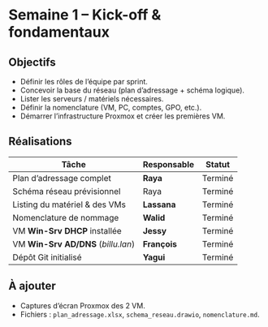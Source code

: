# Semaine 1 – Kick-off & fondamentaux

##  Objectifs
- Définir les rôles de l’équipe par sprint.
- Concevoir la base du réseau (plan d’adressage + schéma logique).
- Lister les serveurs / matériels nécessaires.
- Définir la nomenclature (VM, PC, comptes, GPO, etc.).
- Démarrer l’infrastructure Proxmox et créer les premières VM.

##  Réalisations
| Tâche | Responsable | Statut |
|-------|-------------|--------|
| Plan d’adressage complet | **Raya** | Terminé |
| Schéma réseau prévisionnel | Raya | Terminé |
| Listing du matériel & des VMs | **Lassana** | Terminé |
| Nomenclature de nommage | **Walid** | Terminé |
| VM **Win-Srv DHCP** installée | **Jessy** | Terminé |
| VM **Win-Srv AD/DNS** (*billu.lan*) | **François** | Terminé |
| Dépôt Git initialisé | **Yagui** | Terminé |

##  À ajouter
- Captures d’écran Proxmox des 2 VM.
- Fichiers : `plan_adressage.xlsx`, `schema_reseau.drawio`, `nomenclature.md`.
